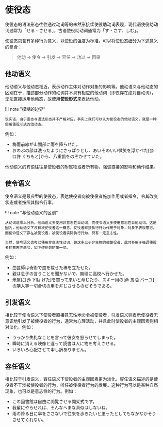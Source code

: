 # 使役态

使役态的语法形态往往通过动词等的未然形接续使役助动词表现，现代语使役助动词通常为「せる・させる」，古语使役助动词通常为「す・さす、しむ」。

使役态包含有多种行为意义，以使役的强度为标准，可以将使役态细分为下述意义的组合：

> 他动 → 使令 → 引发 → 容任 → 功过 → 因果

## 他动语义

他动语义与他动态相近，表示动作主体对动作对象的影响等。他动语义与他动态的区别在于，描述部分动作的动词并不具有相应的他动词（即仅存在绝对自动词），无法直接运用他动态，故使用**使役形式**来表达他动。

!!! note "模糊的边界"

    说实话，由于语态与语法形态并不严格对应，事实上我们可以认为使役态的他动语义，就是一种借用使役形式的他动态。

例如：

- 梅雨前線が山間部に雨を降らせた。
- おのぶの顔は洗ったようにさっぱりとし、あいそのいい微笑を浮かべた[@ 口許 くちもと]から、八重歯をのぞかせていた。

他动语义的宾语往往是使役者的附属物或者所有物，强调直接的影响和动作结果。

## 使令语义

使令语义是最典型的使役态，表达使役者向被使役者施加作用或者指令，令其改变状态或者按照其指令行事。

!!! note "与他动语义的区别"

    从动词选择上分析，他动语义多使用非意志性自动词，而使令语义多使用意志性自他动词。这是因为，他动语义下没有被使役者这一概念，使役者直接执行行为作用于对象，对象不表现意志。而使令语义下存在被使役者，被使役者实际执行行为，具有一定意志性。

    当然，使令语义也可以使用非意志性动词，但这多见于非生物的被使役者，此时多用于强调使役者的意志性命令，如下述例句的第一句。

例如：

- 曲芸師は奇術で皿を載せた棒を立たせた。
- 親は息子の言うことを聞かないで、無理に高校へ行かせた。
- 米屋に[@ 下駄 げた]を買って来いと命じたり、スキー用の[@ 馬油 バーユ]の購入等一切合切の用を弁じさせるのだそうである。

## 引发语义

相比较于使令语义下使役者直接意志性地命令被使役者，引发语义则表示使役者无意识地引发了被使役者的行为，通常为心理活动，并且此时使役者的主观因素则相对淡化。例如：

- うっかり失礼なことを言って彼女を怒らせてしまった。
- 瞬時に消える映像と違って読書は人に物を考えさせる。
- いろいろ心配させて申し訳ありません。

## 容任语义

相比较于引发语义，容任语义下使役者的主观因素更为淡化。容任语义描述的是使役者不干涉被使役者的行为，听任被使役者行为的发展。这种行为可以是某种自然现象，也可以是意志性的行为。例如：

- この図書館は自由に閲覧させる開架式です。
- 我輩にやらせれば、そんなへまな真似はしないね。
- 雨の降る日に傘をささないで往来を歩きたいと思ったとしてもなかなかそうさせてくれない。